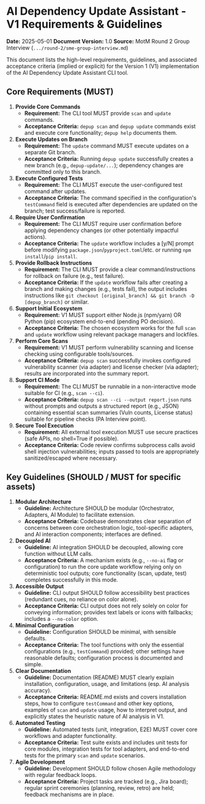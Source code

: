 # AI Dependency Update Assistant - V1 Requirements & Guidelines

**Date:** 2025-05-01
**Document Version:** 1.0
**Source:** MotM Round 2 Group Interview (`.../round-2/sme-group-interview.md`)

This document lists the high-level requirements, guidelines, and associated acceptance criteria (implied or explicit) for the Version 1 (V1) implementation of the AI Dependency Update Assistant CLI tool.

## Core Requirements (MUST)

1.  **Provide Core Commands**
    *   **Requirement:** The CLI tool MUST provide `scan` and `update` commands.
    *   **Acceptance Criteria:** `depup scan` and `depup update` commands exist and execute core functionality; `depup help` documents them.
2.  **Execute Updates on Branch**
    *   **Requirement:** The `update` command MUST execute updates on a separate Git branch.
    *   **Acceptance Criteria:** Running `depup update` successfully creates a new branch (e.g., `depup-update/...`); dependency changes are committed only to this branch.
3.  **Execute Configured Tests**
    *   **Requirement:** The CLI MUST execute the user-configured test command after updates.
    *   **Acceptance Criteria:** The command specified in the configuration's `testCommand` field is executed after dependencies are updated on the branch; test success/failure is reported.
4.  **Require User Confirmation**
    *   **Requirement:** The CLI MUST require user confirmation before applying dependency changes (or other potentially impactful actions).
    *   **Acceptance Criteria:** The `update` workflow includes a [y/N] prompt before modifying `package.json`/`pyproject.toml`/etc. or running `npm install`/`pip install`.
5.  **Provide Rollback Instructions**
    *   **Requirement:** The CLI MUST provide a clear command/instructions for rollback on failure (e.g., test failure).
    *   **Acceptance Criteria:** If the `update` workflow fails after creating a branch and making changes (e.g., tests fail), the output includes instructions like `git checkout [original_branch] && git branch -D [depup_branch]` or similar.
6.  **Support Initial Ecosystem**
    *   **Requirement:** V1 MUST support either Node.js (npm/yarn) OR Python (pip) ecosystem end-to-end (pending PO decision).
    *   **Acceptance Criteria:** The chosen ecosystem works for the full `scan` and `update` workflow using relevant package managers and lockfiles.
7.  **Perform Core Scans**
    *   **Requirement:** V1 MUST perform vulnerability scanning and license checking using configurable tools/sources.
    *   **Acceptance Criteria:** `depup scan` successfully invokes configured vulnerability scanner (via adapter) and license checker (via adapter); results are incorporated into the summary report.
8.  **Support CI Mode**
    *   **Requirement:** The CLI MUST be runnable in a non-interactive mode suitable for CI (e.g., `scan --ci`).
    *   **Acceptance Criteria:** `depup scan --ci --output report.json` runs without prompts and outputs a structured report (e.g., JSON) containing essential scan summaries (Vuln counts, License status) suitable for pipeline checks (PA Interview point).
9.  **Secure Tool Execution**
    *   **Requirement:** All external tool execution MUST use secure practices (safe APIs, no shell=True if possible).
    *   **Acceptance Criteria:** Code review confirms subprocess calls avoid shell injection vulnerabilities; inputs passed to tools are appropriately sanitized/escaped where necessary.

## Key Guidelines (SHOULD / MUST for specific assets)

1.  **Modular Architecture**
    *   **Guideline:** Architecture SHOULD be modular (Orchestrator, Adapters, AI Module) to facilitate extension.
    *   **Acceptance Criteria:** Codebase demonstrates clear separation of concerns between core orchestration logic, tool-specific adapters, and AI interaction components; interfaces are defined.
2.  **Decoupled AI**
    *   **Guideline:** AI integration SHOULD be decoupled, allowing core function without LLM calls.
    *   **Acceptance Criteria:** A mechanism exists (e.g., `--no-ai` flag or configuration) to run the core update workflow relying only on deterministic tool outputs; core functionality (scan, update, test) completes successfully in this mode.
3.  **Accessible Output**
    *   **Guideline:** CLI output SHOULD follow accessibility best practices (redundant cues, no reliance on color alone).
    *   **Acceptance Criteria:** CLI output does not rely solely on color for conveying information; provides text labels or icons with fallbacks; includes a `--no-color` option.
4.  **Minimal Configuration**
    *   **Guideline:** Configuration SHOULD be minimal, with sensible defaults.
    *   **Acceptance Criteria:** The tool functions with only the essential configurations (e.g., `testCommand`) provided; other settings have reasonable defaults; configuration process is documented and simple.
5.  **Clear Documentation**
    *   **Guideline:** Documentation (README) MUST clearly explain installation, configuration, usage, and limitations (esp. AI analysis accuracy).
    *   **Acceptance Criteria:** README.md exists and covers installation steps, how to configure `testCommand` and other key options, examples of `scan` and `update` usage, how to interpret output, and explicitly states the heuristic nature of AI analysis in V1.
6.  **Automated Testing**
    *   **Guideline:** Automated tests (unit, integration, E2E) MUST cover core workflows and adapter functionality.
    *   **Acceptance Criteria:** Test suite exists and includes unit tests for core modules, integration tests for tool adapters, and end-to-end tests for the primary `scan` and `update` scenarios.
7.  **Agile Development**
    *   **Guideline:** Development SHOULD follow chosen Agile methodology with regular feedback loops.
    *   **Acceptance Criteria:** Project tasks are tracked (e.g., Jira board); regular sprint ceremonies (planning, review, retro) are held; feedback mechanisms are in place. 